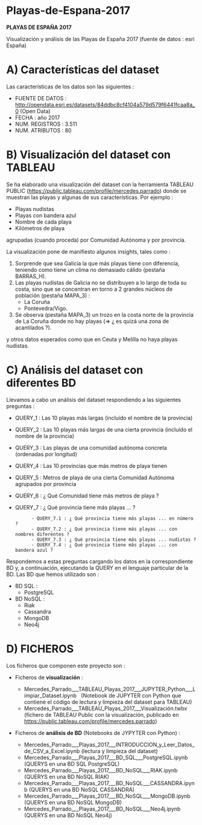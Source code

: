 # Playas-de-Espana-2017

**PLAYAS DE ESPAÑA 2017**

Visualización y análisis de las Playas de España 2017 (fuente de datos : esri España)


A) Características del dataset
================================================================================

Las características de los datos son las siguientes :

   * FUENTE DE DATOS : http://opendata.esri.es/datasets/84ddbc8cf4104a579d579f6441fcaa8a_0   (Open Data)
   * FECHA           : año 2017
   * NUM. REGISTROS  : 3.511
   * NUM. ATRIBUTOS  : 80
      
B) Visualización del dataset con TABLEAU
================================================================================
   
Se ha elaborado una visualización del dataset con la herramienta TABLEAU PUBLIC (https://public.tableau.com/profile/mercedes.parrado) donde se muestran las playas y algunas de sus características. Por ejemplo :

   * Playas nudistas
   * Playas con bandera azul
   * Nombre de cada playa
   * Kilómetros de playa

agrupadas (cuando proceda) por Comunidad Autónoma y por provincia.

La visualización pone de manifiesto algunos insights, tales como :
   1) Sorprende que sea Galicia la que más playas tiene con diferencia, teniendo como tiene un clima no demasiado cálido (pestaña BARRAS_H).
   2) Las playas nudistas de Galicia no se  distribuyen a lo largo de toda su costa, sino que se concentran en torno a 2 grandes núcleos de población (pestaña MAPA_3) :
         - La Coruña
         - Pontevedra/Vigo.
   3) Se observa (pestaña MAPA_3) un trozo en la costa norte de la provincia de La Coruña donde no hay playas (=> ¿ es quizá una zona de acantilados ?).

y otros datos esperados como que en Ceuta y Melilla no haya playas nudistas.

C) Análisis del dataset con diferentes BD
================================================================================

Llevamos a cabo un análisis del dataset respondiendo a las siguientes preguntas :

   * QUERY_1 : Las 10 playas más largas (incluído el nombre de la provincia) 
   * QUERY_2 : Las 10 playas más largas de una cierta provincia (incluído el nombre de la provincia)
   * QUERY_3 : Las playas de una comunidad autónoma concreta (ordenadas por longitud) 
   * QUERY_4 : Las 10 provincias que más metros de playa tienen 
   * QUERY_5 : Metros de playa de una cierta Comunidad Autónoma agrupados por provincia 
   * QUERY_6 : ¿ Qué Comunidad tiene más metros de playa ?
   * QUERY_7 : ¿ Qué provincia tiene más playas ... ?
   
               - QUERY_7.1 : ¿ Qué provincia tiene más playas ... en número ?
               - QUERY_7.2 : ¿ Qué provincia tiene más playas ... con nombres diferentes ?
               - QUERY_7.3 : ¿ Qué provincia tiene más playas ... nudistas ?
               - QUERY_7.4 : ¿ Qué provincia tiene más playas ... con bandera azul ?

Respondemos a estas preguntas cargando los datos en la correspondiente BD y, a continuación, ejecutando la QUERY en el lenguaje particular de la BD. Las BD que hemos utilizado son :
   * BD SQL :
        - PostgreSQL
   * BD NoSQL :
        - Riak
        - Cassandra
        - MongoDB
        - Neo4j

D) FICHEROS
================================================================================
Los ficheros que componen este proyecto son :
 
   * Ficheros de **visualización** :
        - Mercedes_Parrado___TABLEAU_Playas_2017___JUPYTER_Python___Limpiar_Dataset.ipynb   (Notebook de JUPYTER con Python que contiene el código de lectura y limpieza del dataset para TABLEAU)
        - Mercedes_Parrado___TABLEAU_Playas_2017___Visualización.twbx  (fichero de TABLEAU Public con la visualización, publicado en https://public.tableau.com/profile/mercedes.parrado)
        
   * Ficheros de **análisis de BD** (Notebooks de JYPYTER con Python) :
        - Mercedes_Parrado___Playas_2017___INTRODUCCION_y_Leer_Datos_de_CSV_a_Excel.ipynb   (lectura y limpieza del dataset)
        - Mercedes_Parrado___Playas_2017___BD_SQL___PostgreSQL.ipynb    (QUERYS en una BD SQL PostgreSQL)
        - Mercedes_Parrado___Playas_2017___BD_NoSQL___RIAK.ipynb        (QUERYS en una BD NoSQL RIAK)
        - Mercedes_Parrado___Playas_2017___BD_NoSQL___CASSANDRA.ipynb   (QUERYS en una BD NoSQL CASSANDRA)
        - Mercedes_Parrado___Playas_2017___BD_NoSQL___MongoDB.ipynb     (QUERYS en una BD NoSQL MongoDB)
        - Mercedes_Parrado___Playas_2017___BD_NoSQL___Neo4j.ipynb       (QUERYS en una BD NoSQL Neo4j)
